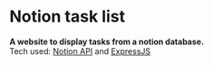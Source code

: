 # Notion task list
**A website to display tasks from a notion database.**\
Tech used: [Notion API](https://developers.notion.com/) and [ExpressJS](https://expressjs.com/)